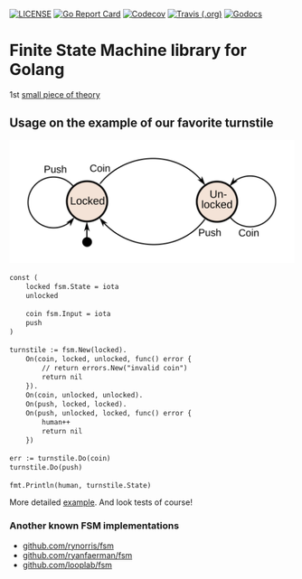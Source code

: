 [![LICENSE](https://img.shields.io/github/license/sevkin/go-fsm.svg?color=orange)](LICENSE)
[![Go Report Card](https://goreportcard.com/badge/github.com/sevkin/go-fsm)](https://goreportcard.com/report/github.com/sevkin/go-fsm)
[![Codecov](https://img.shields.io/codecov/c/gh/sevkin/go-fsm)](https://codecov.io/gh/sevkin/go-fsm)
[![Travis (.org)](https://img.shields.io/travis/sevkin/go-fsm)](https://travis-ci.org/sevkin/go-fsm)
[![Godocs](https://img.shields.io/badge/golang-documentation-blue.svg)](https://godoc.org/github.com/sevkin/go-fsm)

# Finite State Machine library for Golang

1st [small piece of theory](https://en.wikipedia.org/wiki/Finite-state_machine)

## Usage on the example of our favorite turnstile

![turnstile diagram](example/turnstile.svg)

```golang
const (
    locked fsm.State = iota
    unlocked

    coin fsm.Input = iota
    push
)

turnstile := fsm.New(locked).
    On(coin, locked, unlocked, func() error {
        // return errors.New("invalid coin")
        return nil
    }).
    On(coin, unlocked, unlocked).
    On(push, locked, locked).
    On(push, unlocked, locked, func() error {
        human++
        return nil
    })

err := turnstile.Do(coin)
turnstile.Do(push)

fmt.Println(human, turnstile.State)
```

More detailed [example](example/main.go). And look tests of course!

### Another known FSM implementations

* [github.com/rynorris/fsm](https://github.com/rynorris/fsm)
* [github.com/ryanfaerman/fsm](https://github.com/ryanfaerman/fsm)
* [github.com/looplab/fsm](https://github.com/looplab/fsm)